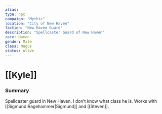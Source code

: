 ```yaml
---
alias: 
type: npc
campaign: "Mythic"
location: "City of New Haven"
faction: "New Haven Guard"
description: "Spellcaster Guard of New Haven"
race: Human
gender: Male
class: Magus
status: Alive
---
```

# [[Kyle]]

### Summary
Spellcaster guard in New Haven. I don't know what class he is. Works with [[Sigmund Ragehammer|Sigmund]] and [[Steven]].


